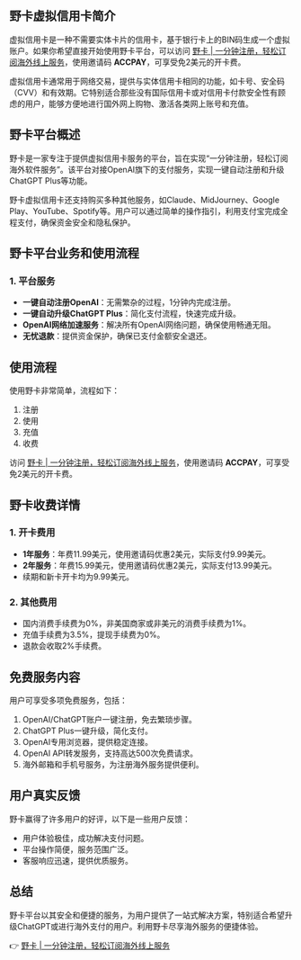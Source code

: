 ## 野卡虚拟信用卡简介

虚拟信用卡是一种不需要实体卡片的信用卡，基于银行卡上的BIN码生成一个虚拟账户。如果你希望直接开始使用野卡平台，可以访问 [野卡 | 一分钟注册，轻松订阅海外线上服务](https://bit.ly/bewildcard)，使用邀请码 **ACCPAY**，可享受免2美元的开卡费。

虚拟信用卡通常用于网络交易，提供与实体信用卡相同的功能，如卡号、安全码（CVV）和有效期。它特别适合那些没有国际信用卡或对信用卡付款安全性有顾虑的用户，能够方便地进行国外网上购物、激活各类网上账号和充值。

## 野卡平台概述

野卡是一家专注于提供虚拟信用卡服务的平台，旨在实现“一分钟注册，轻松订阅海外软件服务”。该平台对接OpenAI旗下的支付服务，实现一键自动注册和升级ChatGPT Plus等功能。

野卡虚拟信用卡还支持购买多种其他服务，如Claude、MidJourney、Google Play、YouTube、Spotify等。用户可以通过简单的操作指引，利用支付宝完成全程支付，确保资金安全和隐私保护。

## 野卡平台业务和使用流程

### 1. 平台服务

- **一键自动注册OpenAI**：无需繁杂的过程，1分钟内完成注册。
- **一键自动升级ChatGPT Plus**：简化支付流程，快速完成升级。
- **OpenAI网络加速服务**：解决所有OpenAI网络问题，确保使用畅通无阻。
- **无忧退款**：提供资金保护，确保已支付金额安全退还。

## 使用流程

使用野卡非常简单，流程如下：

1. 注册
2. 使用
3. 充值
4. 收费

访问 [野卡 | 一分钟注册，轻松订阅海外线上服务](https://bit.ly/bewildcard)，使用邀请码 **ACCPAY**，可享受免2美元的开卡费。

## 野卡收费详情

### 1. 开卡费用

- **1年服务**：年费11.99美元，使用邀请码优惠2美元，实际支付9.99美元。
- **2年服务**：年费15.99美元，使用邀请码优惠2美元，实际支付13.99美元。
- 续期和新卡开卡均为9.99美元。

### 2. 其他费用

- 国内消费手续费为0%，非美国商家或非美元的消费手续费为1%。
- 充值手续费为3.5%，提现手续费为0%。
- 退款会收取2%手续费。

## 免费服务内容

用户可享受多项免费服务，包括：

1. OpenAI/ChatGPT账户一键注册，免去繁琐步骤。
2. ChatGPT Plus一键升级，简化支付。
3. OpenAI专用浏览器，提供稳定连接。
4. OpenAI API转发服务，支持高达500次免费请求。
5. 海外邮箱和手机号服务，为注册海外服务提供便利。

## 用户真实反馈

野卡赢得了许多用户的好评，以下是一些用户反馈：

- 用户体验极佳，成功解决支付问题。
- 平台操作简便，服务范围广泛。
- 客服响应迅速，提供优质服务。

## 总结

野卡平台以其安全和便捷的服务，为用户提供了一站式解决方案，特别适合希望升级ChatGPT或进行海外支付的用户。利用野卡尽享海外服务的便捷体验。

👉 [野卡 | 一分钟注册，轻松订阅海外线上服务](https://bit.ly/bewildcard)